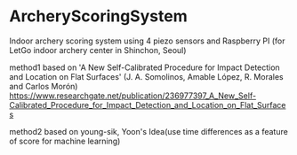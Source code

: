 # ArcheryScoringSystem

Indoor archery scoring system using 4 piezo sensors and Raspberry PI
(for LetGo indoor archery center in Shinchon, Seoul)

method1 based on 'A New Self-Calibrated Procedure for Impact Detection and Location on Flat Surfaces'
(J. A. Somolinos, Amable López, R. Morales and Carlos Morón)
https://www.researchgate.net/publication/236977397_A_New_Self-Calibrated_Procedure_for_Impact_Detection_and_Location_on_Flat_Surfaces

method2 based on young-sik, Yoon's Idea(use time differences as a feature of score for machine learning)
